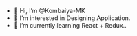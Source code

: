 - 👋 Hi, I’m @Kombaiya-MK
- 👀 I’m interested in Designing Application.
- 🌱 I’m currently learning React + Redux..

<!---
Kombaiya-MK/Kombaiya-MK is a ✨ special ✨ repository because its `README.md` (this file) appears on your GitHub profile.
You can click the Preview link to take a look at your changes.
--->
